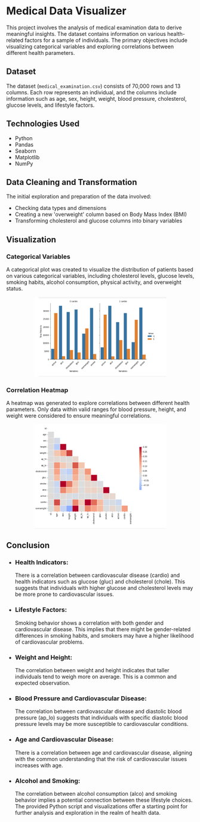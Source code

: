 # Medical Data Visualizer

This project involves the analysis of medical examination data to derive meaningful insights. The dataset contains information on various health-related factors for a sample of individuals. The primary objectives include visualizing categorical variables and exploring correlations between different health parameters.

## Dataset
The dataset (`medical_examination.csv`) consists of 70,000 rows and 13 columns. 
Each row represents an individual, and the columns include information such as age, sex, height, weight, blood pressure, cholesterol, glucose levels, and lifestyle factors.

## Technologies Used

- Python
- Pandas
- Seaborn
- Matplotlib
- NumPy

## Data Cleaning and Transformation

The initial exploration and preparation of the data involved:

- Checking data types and dimensions
- Creating a new 'overweight' column based on Body Mass Index (BMI)
- Transforming cholesterol and glucose columns into binary variables

## Visualization

### Categorical Variables

A categorical plot was created to visualize the distribution of patients based on various categorical variables, including cholesterol levels, glucose levels, smoking habits, alcohol consumption, physical activity, and overweight status.

<p align="center">
  <img width="354" alt="image" src="https://github.com/Tikii0617/Medical-Data-Visualizer/blob/master/cardio.png"> 
</p>

### Correlation Heatmap

A heatmap was generated to explore correlations between different health parameters. Only data within valid ranges for blood pressure, height, and weight were considered to ensure meaningful correlations.

<p align="center">
  <img width="354" alt="image" src="https://github.com/Tikii0617/Medical-Data-Visualizer/blob/master/heatmap.png">
  </p>

## Conclusion
- ### Health Indicators:
   There is a correlation between cardiovascular disease (cardio) and health indicators such as glucose (gluc) and cholesterol (chole). This suggests that individuals with higher glucose and cholesterol levels may be more prone to cardiovascular issues.

- ### Lifestyle Factors:
   Smoking behavior shows a correlation with both gender and cardiovascular disease. This implies that there might be gender-related differences in smoking habits, and smokers may have a higher likelihood of cardiovascular problems.

- ### Weight and Height:
   The correlation between weight and height indicates that taller individuals tend to weigh more on average. This is a common and expected observation.

- ### Blood Pressure and Cardiovascular Disease:
   The correlation between cardiovascular disease and diastolic blood pressure (ap_lo) suggests that individuals with specific diastolic blood pressure levels may be more susceptible to cardiovascular conditions.

- ### Age and Cardiovascular Disease:
  There is a correlation between age and cardiovascular disease, aligning with the common understanding that the risk of cardiovascular issues increases with age.

- ### Alcohol and Smoking:
   The correlation between alcohol consumption (alco) and smoking behavior implies a potential connection between these lifestyle choices. The provided Python script and visualizations offer a starting point for further analysis and exploration in the realm of health data.

